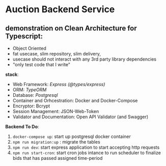 # Auction Backend Service #
## demonstration on Clean Architecture for Typescript: ##
- Object Oriented
- fat usecase, slim repository, slim delivery, 
- usecase should not interact with any 3rd party library dependencies
- "only test code that I write"

**stack**:
- Web Framework: *Express (@types/express)*
- ORM: *TypeORM*
- Database: *Postgresql*
- Container and Orhcestration: Docker and Docker-Compose
- Encryptor: Bcrypt
- Session Management: JSON-Web-Token
- Validator and Documentation: Open API Validator (and Swagger)

**Backend To Do**:
1. `docker-compose up`: start up postgresql docker container
2. `npm run migration:up` : migrate the tables
3. `npm run dev`: start express application to start accepting http requests
4. `npm run start-cron`: start cron jobs intance to run scheduler to finalize bids that has passed assigned time-period

